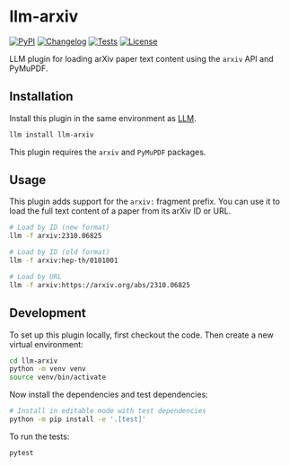 # llm-arxiv

[![PyPI](https://img.shields.io/pypi/v/llm-arxiv.svg)](https://pypi.org/project/llm-arxiv/)
[![Changelog](https://img.shields.io/github/v/release/agustif/llm-arxiv?include_prereleases&label=changelog)](https://github.com/agustif/llm-arxiv/releases)
[![Tests](https://github.com/agustif/llm-arxiv/actions/workflows/test.yml/badge.svg)](https://github.com/agustif/llm-arxiv/actions/workflows/test.yml)
[![License](https://img.shields.io/badge/license-Apache%202.0-blue.svg)](https://github.com/agustif/llm-arxiv/blob/main/LICENSE)

LLM plugin for loading arXiv paper text content using the `arxiv` API and PyMuPDF.

## Installation

Install this plugin in the same environment as [LLM](https://llm.datasette.io/).

```bash
llm install llm-arxiv
```

This plugin requires the `arxiv` and `PyMuPDF` packages.

## Usage

This plugin adds support for the `arxiv:` fragment prefix. You can use it to load the full text content of a paper from its arXiv ID or URL.

```bash
# Load by ID (new format)
llm -f arxiv:2310.06825

# Load by ID (old format)
llm -f arxiv:hep-th/0101001

# Load by URL
llm -f arxiv:https://arxiv.org/abs/2310.06825
```

## Development

To set up this plugin locally, first checkout the code. Then create a new virtual environment:
```bash
cd llm-arxiv
python -m venv venv
source venv/bin/activate
```
Now install the dependencies and test dependencies:
```bash
# Install in editable mode with test dependencies
python -m pip install -e '.[test]'
```
To run the tests:
```bash
pytest
```
